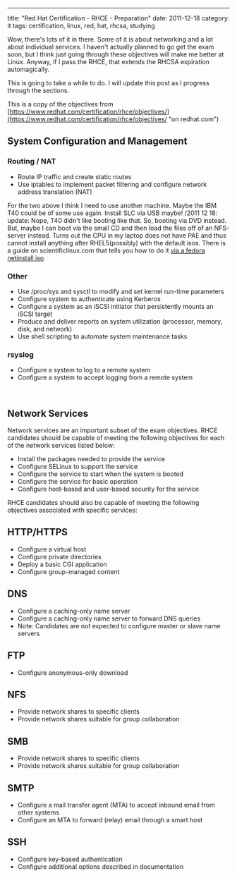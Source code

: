 ---
title: "Red Hat Certification - RHCE - Preparation"
date: 2011-12-18
category: it
tags: certification, linux, red, hat, rhcsa, studying

Wow, there's lots of it in there. Some of it is about networking and a lot about individual services. I haven't actually planned to go get the exam soon, but I think just going through these objectives will make me better at Linux. Anyway, if I pass the RHCE, that extends the RHCSA expiration automagically.

This is going to take a while to do. I will update this post as I progress through the sections.

This is a copy of the objectives from [https://www.redhat.com/certification/rhce/objectives/](https://www.redhat.com/certification/rhce/objectives/ "on redhat.com")

## System Configuration and Management

### Routing / NAT

- Route IP traffic and create static routes
- Use iptables to implement packet filtering and configure network address translation (NAT)

For the two above I think I need to use another machine. Maybe the IBM T40 could be of some use again. Install SLC via USB maybe! /2011 12 18: update: Nope, T40 didn't like booting like that. So, booting via DVD instead. But, maybe I can boot via the small CD and then load the files off of an NFS-server instead. Turns out the CPU in my laptop does not have PAE and thus cannot install anything after RHEL5(possibly) with the default isos. There is a guide on scientificlinux.com that tells you how to do it [via a fedora netinstall iso](http://scientificlinuxforum.org/index.php?showtopic=621 "http://scientificlinuxforum.org/index.php?showtopic=621").

### Other

- Use /proc/sys and sysctl to modify and set kernel run-time parameters
- Configure system to authenticate using Kerberos
- Configure a system as an iSCSI initiator that persistently mounts an iSCSI target
- Produce and deliver reports on system utilization (processor, memory, disk, and network)
- Use shell scripting to automate system maintenance tasks

### rsyslog

- Configure a system to log to a remote system
- Configure a system to accept logging from a remote system

 

## Network Services

Network services are an important subset of the exam objectives. RHCE candidates should be capable of meeting the following objectives for each of the network services listed below:

- Install the packages needed to provide the service
- Configure SELinux to support the service
- Configure the service to start when the system is booted
- Configure the service for basic operation
- Configure host-based and user-based security for the service

RHCE candidates should also be capable of meeting the following objectives associated with specific services:

## HTTP/HTTPS

- Configure a virtual host
- Configure private directories
- Deploy a basic CGI application
- Configure group-managed content

## DNS

- Configure a caching-only name server
- Configure a caching-only name server to forward DNS queries
- Note: Candidates are not expected to configure master or slave name servers

## FTP

- Configure anonymous-only download

## NFS

- Provide network shares to specific clients
- Provide network shares suitable for group collaboration

## SMB

- Provide network shares to specific clients
- Provide network shares suitable for group collaboration

## SMTP

- Configure a mail transfer agent (MTA) to accept inbound email from other systems
- Configure an MTA to forward (relay) email through a smart host

## SSH

- Configure key-based authentication
- Configure additional options described in documentation
